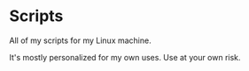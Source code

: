# Scripts
All of my scripts for my Linux machine.

It's mostly personalized for my own uses. Use at your own risk.
